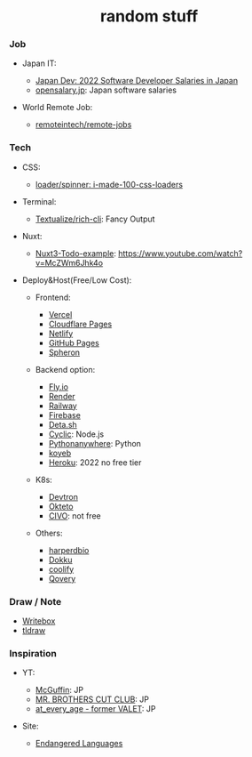 <h1 align="center">random stuff</h1>

### Job

- Japan IT:
  - [Japan Dev: 2022 Software Developer Salaries in Japan](https://japan-dev.com/blog/software-developer-salaries-in-japan-the-ultimate-guide)
  - [opensalary.jp](https://opensalary.jp/en/): Japan software salaries

- World Remote Job:
  - [remoteintech/remote-jobs](https://github.com/remoteintech/remote-jobs)

### Tech
- CSS:
  - [loader/spinner: i-made-100-css-loaders](https://dev.to/afif/i-made-100-css-loaders-for-your-next-project-4eje)

- Terminal:
  - [Textualize/rich-cli](https://github.com/Textualize/rich-cli): Fancy Output

- Nuxt:
  - [Nuxt3-Todo-example](https://github.com/Eckhardt-D/nuxt3-todo): https://www.youtube.com/watch?v=McZWm6Jhk4o

- Deploy&Host(Free/Low Cost):
  - Frontend:
      - [Vercel](https://vercel.com/pricing)
      - [Cloudflare Pages](https://pages.cloudflare.com/)
      - [Netlify](https://www.netlify.com/)
      - [GitHub Pages](https://pages.github.com/)
      - [Spheron](https://spheron.network/)

  - Backend option:
      - [Fly.io](https://twitter.com/flydotio)
      - [Render](https://twitter.com/render)
      - [Railway](https://railway.app/)
      - [Firebase](https://firebase.google.com/)
      - [Deta.sh](https://www.deta.sh/)
      - [Cyclic](https://app.cyclic.sh/#/): Node.js
      - [Pythonanywhere](https://www.pythonanywhere.com/): Python
      - [koyeb](https://twitter.com/gokoyeb)
      - [Heroku](https://www.heroku.com/): 2022 no free tier

  - K8s:
      - [Devtron](https://docs.devtron.ai/)
      - [Okteto](https://www.okteto.com/)
      - [CIVO](https://www.civo.com/pricing): not free

  - Others:
      - [harperdbio](https://twitter.com/harperdbio)
      - [Dokku](https://github.com/dokku/dokku)
      - [coolify](https://github.com/coollabsio/coolify)
      - [Qovery](https://twitter.com/Qovery_)
      
### Draw / Note
- [Writebox](https://write-box.appspot.com/)
- [tldraw](https://www.tldraw.com/)

### Inspiration
- YT:
  - [McGuffin](https://www.youtube.com/c/McGuffin2017): JP
  - [MR. BROTHERS CUT CLUB](https://www.youtube.com/channel/UCGSHIR8a0qYGgIoWSGxtwrA): JP
  - [at_every_age - former VALET](https://www.youtube.com/channel/UC6EtW_X-KuqUgKTDsVjkz7Q): JP
 
- Site:
  - [Endangered Languages](https://www.endangeredlanguages.com/lang/region)
